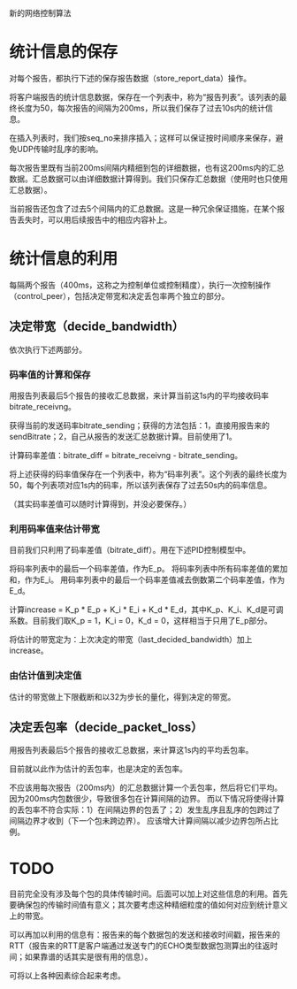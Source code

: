 新的网络控制算法

# 统计信息的保存

对每个报告，都执行下述的保存报告数据（store_report_data）操作。

将客户端报告的统计信息数据，保存在一个列表中，称为“报告列表”。该列表的最终长度为50，每次报告的间隔为200ms，所以我们保存了过去10s内的统计信息。

在插入列表时，我们按seq_no来排序插入；这样可以保证按时间顺序来保存，避免UDP传输时乱序的影响。

每次报告里既有当前200ms间隔内精细到包的详细数据，也有这200ms内的汇总数据。汇总数据可以由详细数据计算得到。我们只保存汇总数据（使用时也只使用汇总数据）。

当前报告还包含了过去5个间隔内的汇总数据。这是一种冗余保证措施，在某个报告丢失时，可以用后续报告中的相应内容补上。

# 统计信息的利用

每隔两个报告（400ms，这称之为控制单位或控制精度），执行一次控制操作（control_peer），包括决定带宽和决定丢包率两个独立的部分。

## 决定带宽（decide_bandwidth）

依次执行下述两部分。

### 码率值的计算和保存

用报告列表最后5个报告的接收汇总数据，来计算当前这1s内的平均接收码率bitrate_receivng。

获得当前的发送码率bitrate_sending；获得的方法包括：1，直接用报告来的sendBitrate；2，自己从报告的发送汇总数据计算。目前使用了1。

计算码率差值：bitrate_diff = bitrate_receivng - bitrate_sending。

将上述获得的码率值保存在一个列表中，称为“码率列表”。这个列表的最终长度为50，每个列表项对应1s内的码率，所以该列表保存了过去50s内的码率信息。

（其实码率差值可以随时计算得到，并没必要保存。）

### 利用码率值来估计带宽

目前我们只利用了码率差值（bitrate_diff）。用在下述PID控制模型中。

将码率列表中的最后一个码率差值，作为E_p。
将码率列表中所有码率差值的累加和，作为E_i。
用码率列表中的最后一个码率差值减去倒数第二个码率差值，作为E_d。

计算increase = K_p * E_p + K_i * E_i + K_d * E_d，其中K_p、K_i、K_d是可调系数。目前我们取K_p = 1，K_i = 0，K_d = 0，这样相当于只用了E_p部分。

将估计的带宽定为：上次决定的带宽（last_decided_bandwidth）加上increase。

### 由估计值到决定值

估计的带宽做上下限截断和以32为步长的量化，得到决定的带宽。

## 决定丢包率（decide_packet_loss）

用报告列表最后5个报告的接收汇总数据，来计算这1s内的平均丢包率。

目前就以此作为估计的丢包率，也是决定的丢包率。

不应该用每次报告（200ms内）的汇总数据计算一个丢包率，然后将它们平均。因为200ms内包数很少，导致很多包在计算间隔的边界。
而以下情况将使得计算的丢包率不符合实际：1）在间隔边界的包丢了；2）发生乱序且乱序的包跨过了间隔边界才收到（下一个包未跨边界）。
应该增大计算间隔以减少边界包所占比例。

# TODO

目前完全没有涉及每个包的具体传输时间。后面可以加上对这些信息的利用。首先要确保包的传输时间值有意义；其次要考虑这种精细粒度的值如何对应到统计意义上的带宽。

可以再加以利用的信息有：报告来的每个数据包的发送和接收时间戳，报告来的RTT（报告来的RTT是客户端通过发送专门的ECHO类型数据包测算出的往返时间；如果靠谱的话其实是很有用的信息）。

可将以上各种因素综合起来考虑。